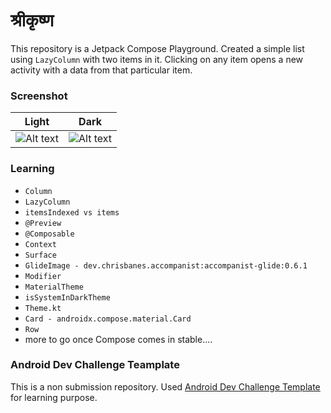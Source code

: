 # श्रीकृष्ण

This repository is a Jetpack Compose Playground. Created a simple list using `LazyColumn` with two items in it. Clicking on any item opens a new activity with a data from that particular item.

### Screenshot
| Light | Dark |
| --- | --- |
| ![Alt text](/results/screenshot_light.jpg?raw=true "Optional Title") | ![Alt text](/results/screenshot_dark.jpg?raw=true "Optional Title") |

### Learning
- `Column`
- `LazyColumn`
- `itemsIndexed vs items`
- `@Preview`
- `@Composable`
- `Context`
- `Surface`
- `GlideImage - dev.chrisbanes.accompanist:accompanist-glide:0.6.1`
- `Modifier`
- `MaterialTheme`
- `isSystemInDarkTheme`
- `Theme.kt`
- `Card - androidx.compose.material.Card`
- `Row`
- more to go once Compose comes in stable....

### Android Dev Challenge Teamplate
This is a non submission repository. Used [Android Dev Challenge Template](https://github.com/android/android-dev-challenge-compose) for learning purpose.
